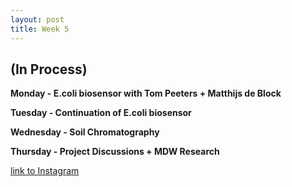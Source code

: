 ```yaml
---
layout: post
title: Week 5
---
```


## (In Process)


**Monday - E.coli biosensor with Tom Peeters + Matthijs de Block**



**Tuesday - Continuation of E.coli biosensor**



**Wednesday - Soil Chromatography**



**Thursday - Project Discussions + MDW Research**




[link to Instagram ](https://www.instagram.com/carolina.minana/)